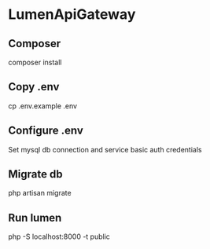 # LumenApiGateway

## Composer

composer install

## Copy .env

cp .env.example .env

## Configure .env

Set mysql db connection and service basic auth credentials

## Migrate db

php artisan migrate

## Run lumen

php -S localhost:8000 -t public
